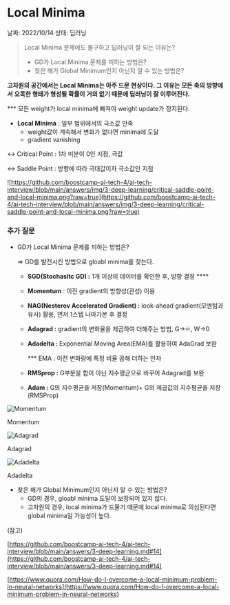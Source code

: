 # Local Minima

날짜: 2022/10/14
상태: 딥러닝

> Local Minima 문제에도 불구하고 딥러닝이 잘 되는 이유는?
> 
> - GD가 Local Minima 문제를 피하는 방법은?
> - 찾은 해가 Global Minimum인지 아닌지 알 수 있는 방법은?

**고차원의 공간에서는 Local Minima는 아주 드문 현상이다. 그 이유는 모든 축의 방향에서 오목한 형태가 형성될 확률이 거의 없기 때문에 딥러닝이 잘 이루어진다.** 

*** 모든 weight가 local minima에 빠져야 weight update가 정지된다.

- **Local Minima** :  일부 범위에서의 극소값 만족
    - weight값이 계속해서 변화가 없다면 minima에 도달
    - gradient vanishing

↔ Critical Point : 1차 미분이 0인 지점, 극값

↔ Saddle Point : 방향에 따라 극대값이자 극소값인 지점

![https://github.com/boostcamp-ai-tech-4/ai-tech-interview/blob/main/answers/img/3-deep-learning/critical-saddle-point-and-local-minima.png?raw=true](https://github.com/boostcamp-ai-tech-4/ai-tech-interview/blob/main/answers/img/3-deep-learning/critical-saddle-point-and-local-minima.png?raw=true)

### 추가 질문

- GD가 Local Minima 문제를 피하는 방법은?
    
    ⇒ GD를 발전시킨 방법으로 gloabl minima를 찾는다.
    
    - **SGD(Stochasitc GD) :** 1개 이상의 데이터를 확인한 후, 방향 결정 ****
    - **Momentum** : 이전 gradient의 방향성(관성) 이용
    - **NAG(Nesterov Accelerated Gradient) :** look-ahead gradient(모멘텀과 유사) 활용, 먼저 1스텝 나아가본 후 결정
    - **Adagrad :** gradient의 변화율을 제곱하여 더해주는 방법, G→♾️, W→0
    - **Adadelta :** Exponential Moving Area(EMA)를 활용하여 AdaGrad 보완
        
        ***  EMA : 이전 변화량에 특정 비율 곱해 더하는 인자
        
    - **RMSprop :** G부분을 합이 아닌 지수평균으로 바꾸어 Adagrad를 보완
    - **Adam :** G의 지수평균을 저장(Momentum)+ G의 제곱값의 지수평균을 저장(RMSProp)

![Momentum](Local%20Minima%207a1fd6bab40145f486444aaf57f773a3/Untitled.png)

Momentum

![Adagrad](https://github.com/boostcamp-ai-tech-4/ai-tech-interview/blob/main/answers/img/3-deep-learning/adagrad.png?raw=true)

Adagrad

![Adadelta](https://github.com/boostcamp-ai-tech-4/ai-tech-interview/blob/main/answers/img/3-deep-learning/adadelta.png?raw=true)

Adadelta

- 찾은 해가 Global Minimum인지 아닌지 알 수 있는 방법은?
    - GD의 경우, gloabl minima 도달이 보장되어 있지 않다.
    - 고차원의 경우, local minima가 드물기 때문에 local minima로 의심된다면 global minima일 가능성이 높다.
    

(참고)

[https://github.com/boostcamp-ai-tech-4/ai-tech-interview/blob/main/answers/3-deep-learning.md#14](https://github.com/boostcamp-ai-tech-4/ai-tech-interview/blob/main/answers/3-deep-learning.md#14)

[https://www.quora.com/How-do-I-overcome-a-local-minimum-problem-in-neural-networks](https://www.quora.com/How-do-I-overcome-a-local-minimum-problem-in-neural-networks)